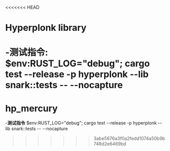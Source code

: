 <<<<<<< HEAD
# Hyperplonk library
-**测试指令**: $env:RUST_LOG="debug"; cargo test --release -p hyperplonk --lib snark::tests -- --nocapture
=======
# hp_mercury
-**测试指令** $env:RUST_LOG="debug"; cargo test --release -p hyperplonk --lib snark::tests -- --nocapture
>>>>>>> 3abe5676a3f0a2fedd1074a50b9b748d2e6469bd
